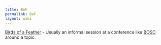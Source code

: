 ```yaml
---
title: BoF
permalink: BoF
layout: wiki
---
```


[Birds of a Feather](wp:BoF "wikilink") - Usually an informal session at
a conference like [BOSC](BOSC "wikilink") around a topic.
